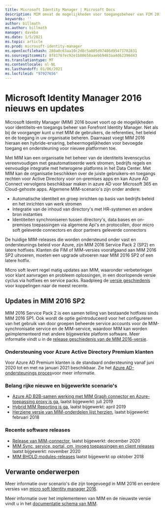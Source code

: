 ```yaml
---
title: Microsoft Identity Manager | Microsoft Docs
description: MIM omvat de mogelijkheden voor toegangsbeheer van FIM 2010 en zorgt ervoor dat u gebruikers, referenties, beleidsregels en toegang in uw organisatie kunt beheren.
keywords: ''
author: billmath
ms.author: billmath
manager: daveba
ms.date: 1/5/2021
ms.topic: article
ms.prod: microsoft-identity-manager
ms.openlocfilehash: 280a0c63aa10c2d8c5a805d97486d95471702831
ms.sourcegitcommit: 8f81767ec92e1b80658aaebb9463aa4d62396d43
ms.translationtype: MT
ms.contentlocale: nl-NL
ms.lasthandoff: 01/06/2021
ms.locfileid: "97927656"
---
```

# <a name="microsoft-identity-manager-2016-news-and-updates"></a>Microsoft Identity Manager 2016 nieuws en updates

Microsoft Identity Manager (MIM) 2016 bouwt voort op de mogelijkheden voor identiteits-en toegangs beheer van Forefront Identity Manager. Net als bij de voorganger kunt u met MIM de gebruikers, de referenties, het beleid en de toegang in uw organisatie beheren.  Daarnaast voegt MIM 2016 hieraan een hybride-ervaring, beheermogelijkheden voor bevoegde toegang en ondersteuning voor nieuwe platformen toe.


Met MIM kan een organisatie het beheer van de identiteits levenscyclus vereenvoudigen met geautomatiseerde werk stromen, bedrijfs regels en eenvoudige integratie met heterogene platforms in het Data Center. Met MIM kan de organisatie beschikken over de juiste gebruikers-en toegangs rechten voor Active Directory voor on-premises apps en kan Azure AD Connect vervolgens beschikbaar maken in azure AD voor Microsoft 365 en Cloud-gehoste apps. Algemene MIM-scenario's zijn onder andere:
 - Automatische identiteit en groep inrichten op basis van bedrijfs beleid en het inrichten van werk stromen
 - Integratie van de inhoud van directory's met HR-systemen en andere bron instanties
 - Identiteiten synchroniseren tussen directory's, data bases en on-premises toepassingen via algemene Api's en protocollen, door micro soft geleverde connectors en door partners geleverde connectors

De huidige MIM-releases die worden ondersteund onder vast en ondersteunings beleid voor Azure, zijn MIM 2016 Service Pack 2 (SP2) en latere hotfixes.  Klanten die FIM of MIM-versies voorafgaand aan MIM 2016 SP2 uitvoeren, moeten een upgrade uitvoeren naar MIM 2016 SP2 of een latere hotfix.

Micro soft levert regel matig updates aan MIM, waaronder verbeteringen voor klant aanvragen en probleem oplossingen, in een doorlopende versie cyclus via hotfixes en service packs. Raadpleeg de [versie geschiedenis](./reference/version-history.md) voor koppelingen naar de meest recente.

## <a name="updates-in-mim-2016-sp2"></a>Updates in MIM 2016 SP2

MIM 2016 Service Pack 2 is een samen telling van bestaande hotfixes sinds MIM 2016 SP1. Ook wordt de optie geïntroduceerd voor het configureren van het gebruik van door groepen beheerde service accounts voor de MIM-synchronisatie service en de MIM-service, waardoor MIM kan worden geïmplementeerd met andere bijgewerkte platform software. Meer informatie vindt u in de [release geschiedenis van de MIM 2016-versie](./reference/version-history.md).

### <a name="support-update-for-azure-active-directory-premium-customers"></a>Ondersteuning voor Azure Active Directory Premium klanten
Voor Azure AD Premium klanten is de standaard ondersteuning vanaf juni 2020 tot en met na januari 2021 beschikbaar. Zie het [Azure AD-ondersteunings proces](support-update-for-azure-active-directory-premium-customers.md)voor meer informatie.

### <a name="major-new-and-updated-scenarios"></a>Belang rijke nieuwe en bijgewerkte scenario's

- [Azure AD B2B-samen werking met MIM Graph connector en Azure-toepassing proxy is ga](microsoft-identity-manager-2016-graph-b2b-scenario.md), laatst bijgewerkt: juli 2019
- [Hybrid MIM Reporting is ga](https://cloudblogs.microsoft.com/enterprisemobility/2018/02/23/hybrid-mim-reporting-now-available-in-azure-active-directory/), laatst bijgewerkt: april 2019
- [Herziene versie van MIM-onderdelen lijst herzien](microsoft-identity-manager-2016-deprecated-features.md), laatst bijgewerkt: februari 2018

### <a name="recent-software-releases"></a>Recente software releases

- [Release van MIM-connector](./reference/microsoft-identity-manager-2016-connector-version-history.md), laatst bijgewerkt: december 2020
- [MIM Sync, service, portal, cm, invoeg toepassingen en client releases](./reference/version-history.md) laatst bijgewerkt: november 2020
- [MIM BHOLD modules-releases](./reference/version-bhold-history.md) laatst bijgewerkt op oktober 2018


## <a name="related-topics"></a>Verwante onderwerpen

Meer informatie over scenario's die zijn toegevoegd in MIM 2016 en eerdere versies van [micro soft Identity manager 2016](microsoft-identity-manager-2016.md).

Meer informatie over het implementeren van MIM en de nieuwste versie vindt u in het [documentatie schema van MIM](https://docs.microsoft.com/microsoft-identity-manager/).

